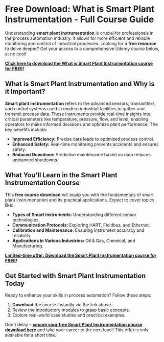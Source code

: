 # Free Download: What is Smart Plant Instrumentation - Full Course Guide

Understanding **smart plant instrumentation** is crucial for professionals in the process automation industry. It allows for more efficient and reliable monitoring and control of industrial processes. Looking for a **free resource** to delve deeper? Get your access to a comprehensive Udemy course below, at no cost!

[**Click here to download the What is Smart Plant Instrumentation course for FREE!**](https://udemywork.com/what-is-smart-plant-instrumentation)

## What is Smart Plant Instrumentation and Why is it Important?

**Smart plant instrumentation** refers to the advanced sensors, transmitters, and control systems used in modern industrial facilities to gather and transmit process data. These instruments provide real-time insights into critical parameters like temperature, pressure, flow, and level, enabling operators to make informed decisions and optimize plant performance. The key benefits include:

*   **Improved Efficiency:** Precise data leads to optimized process control.
*   **Enhanced Safety:** Real-time monitoring prevents accidents and ensures safety.
*   **Reduced Downtime:** Predictive maintenance based on data reduces unplanned shutdowns.

## What You'll Learn in the Smart Plant Instrumentation Course

This **free course download** will equip you with the fundamentals of smart plant instrumentation and its practical applications. Expect to cover topics like:

*   **Types of Smart Instruments:** Understanding different sensor technologies.
*   **Communication Protocols:** Exploring HART, Fieldbus, and Ethernet.
*   **Calibration and Maintenance:** Ensuring instrument accuracy and reliability.
*   **Applications in Various Industries:** Oil & Gas, Chemical, and Manufacturing.

[**Limited-time offer: Download the Smart Plant Instrumentation course for FREE!**](https://udemywork.com/what-is-smart-plant-instrumentation)

## Get Started with Smart Plant Instrumentation Today

Ready to enhance your skills in process automation? Follow these steps:

1.  **Download** the course instantly via the link above.
2.  Review the introductory modules to grasp basic concepts.
3.  Explore real-world case studies and practical examples.

Don't delay – **[secure your free Smart Plant Instrumentation course download here](https://udemywork.com/what-is-smart-plant-instrumentation)** and take your career to the next level! This offer is only available for a short time.
